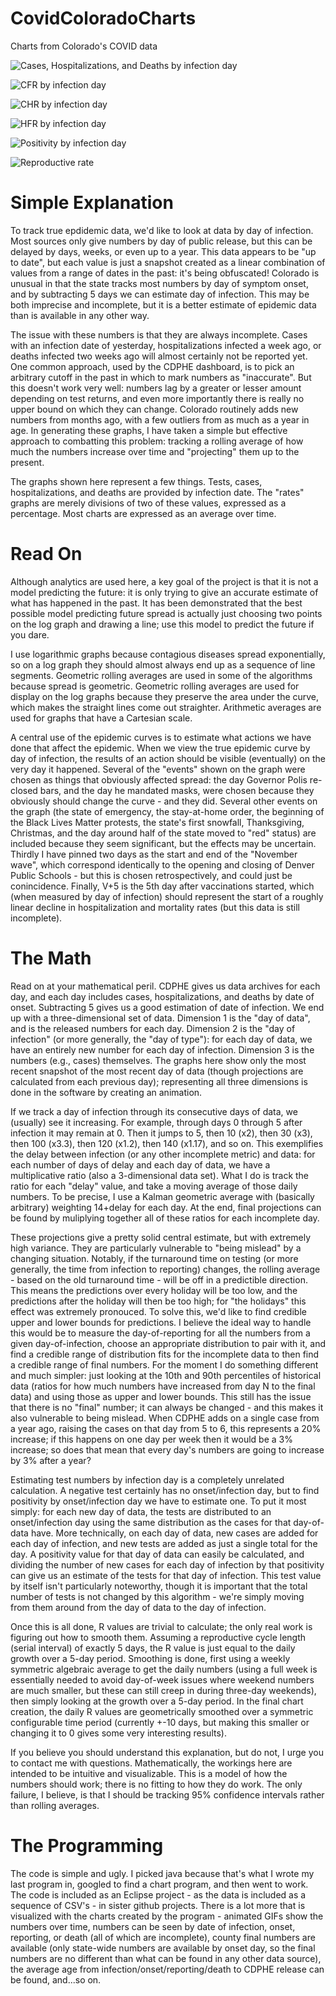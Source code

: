 # CovidColoradoCharts
Charts from Colorado's COVID data

![Cases, Hospitalizations, and Deaths by infection day](https://raw.githubusercontent.com/jasondorjeshort/CovidColoradoCharts/main/cases-hospitalizations-deaths-infection-log.png)

![CFR by infection day](https://raw.githubusercontent.com/jasondorjeshort/CovidColoradoCharts/main/CFR-infection.png)

![CHR by infection day](https://raw.githubusercontent.com/jasondorjeshort/CovidColoradoCharts/main/CHR-infection.png)

![HFR by infection day](https://raw.githubusercontent.com/jasondorjeshort/CovidColoradoCharts/main/HFR-infection.png)

![Positivity by infection day](https://raw.githubusercontent.com/jasondorjeshort/CovidColoradoCharts/main/Positivity-infection.png)

![Reproductive rate](https://raw.githubusercontent.com/jasondorjeshort/CovidColoradoCharts/main/R.png)

# Simple Explanation

To track true epdidemic data, we'd like to look at data by day of infection.  Most sources only give numbers by day of public release, but this can be delayed by days, weeks, or even up to a year.  This data appears to be "up to date", but each value is just a snapshot created as a linear combination of values from a range of dates in the past: it's being obfuscated!  Colorado is unusual in that the state tracks most numbers by day of symptom onset, and by subtracting 5 days we can estimate day of infection.  This may be both imprecise and incomplete, but it is a better estimate of epidemic data than is available in any other way.

The issue with these numbers is that they are always incomplete.  Cases with an infection date of yesterday, hospitalizations infected a week ago, or deaths infected two weeks ago will almost certainly not be reported yet.  One common approach, used by the CDPHE dashboard, is to pick an arbitrary cutoff in the past in which to mark numbers as "inaccurate".  But this doesn't work very well: numbers lag by a greater or lesser amount depending on test returns, and even more importantly there is really no upper bound on which they can change.  Colorado routinely adds new numbers from months ago, with a few outliers from as much as a year in age.  In generating these graphs, I have taken a simple but effective approach to combatting this problem: tracking a rolling average of how much the numbers increase over time and "projecting" them up to the present.

The graphs shown here represent a few things.  Tests, cases, hospitalizations, and deaths are provided by infection date. The "rates" graphs are merely divisions of two of these values, expressed as a percentage.  Most charts are expressed as an average over time.

# Read On

Although analytics are used here, a key goal of the project is that it is not a model predicting the future: it is only trying to give an accurate estimate of what has happened in the past. It has been demonstrated that the best possible model predicting future spread is actually just choosing two points on the log graph and drawing a line; use this model to predict the future if you dare.

I use logarithmic graphs because contagious diseases spread exponentially, so on a log graph they should almost always end up as a sequence of line segments.  Geometric rolling averages are used in some of the algorithms because spread is geometric.  Geometric rolling averages are used for display on the log graphs because they preserve the area under the curve, which makes the straight lines come out straighter.  Arithmetic averages are used for graphs that have a Cartesian scale.

A central use of the epidemic curves is to estimate what actions we have done that affect the epidemic.  When we view the true epidemic curve by day of infection, the results of an action should be visible (eventually) on the very day it happened.  Several of the "events" shown on the graph were chosen as things that obviously affected spread: the day Governor Polis re-closed bars, and the day he mandated masks, were chosen because they obviously should change the curve - and they did.  Several other events on the graph (the state of emergency, the stay-at-home order, the beginning of the Black Lives Matter protests, the state's first snowfall, Thanksgiving, Christmas, and the day around half of the state moved to "red" status) are included because they seem significant, but the effects may be uncertain.  Thirdly I have pinned two days as the start and end of the "November wave", which correspond identically to the opening and closing of Denver Public Schools - but this is chosen retrospectively, and could just be conincidence.  Finally, V+5 is the 5th day after vaccinations started, which (when measured by day of infection) should represent the start of a roughly linear decline in hospitalization and mortality rates (but this data is still incomplete).

# The Math

Read on at your mathematical peril.  CDPHE gives us data archives for each day, and each day includes cases, hospitalizations, and deaths by date of onset.  Subtracting 5 gives us a good estimation of date of infection.  We end up with a three-dimensional set of data. Dimension 1 is the "day of data", and is the released numbers for each day.  Dimension 2 is the "day of infection" (or more generally, the "day of type"): for each day of data, we have an entirely new number for each day of infection.  Dimension 3 is the numbers (e.g., cases) themselves.  The graphs here show only the most recent snapshot of the most recent day of data (though projections are calculated from each previous day); representing all three dimensions is done in the software by creating an animation.

If we track a day of infection through its consecutive days of data, we (usually) see it increasing.  For example, through days 0 through 5 after infection it may remain at 0.  Then it jumps to 5, then 10 (x2), then 30 (x3), then 100 (x3.3), then 120 (x1.2), then 140 (x1.17), and so on.  This exemplifies the delay between infection (or any other incomplete metric) and data: for each number of days of delay and each day of data, we have a multiplicative ratio (also a 3-dimensional data set).  What I do is track the ratio for each "delay" value, and take a moving average of those daily numbers.  To be precise, I use a Kalman geometric average with (basically arbitrary) weighting 14+delay for each day.  At the end, final projections can be found by muliplying together all of these ratios for each incomplete day.

These projections give a pretty solid central estimate, but with extremely high variance.  They are particularly vulnerable to "being mislead" by a changing situation.  Notably, if the turnaround time on testing (or more generally, the time from infection to reporting) changes, the rolling average - based on the old turnaround time - will be off in a predictible direction.  This means the predictions over every holiday will be too low, and the predictions after the holiday will then be too high; for "the holidays" this effect was extremely pronouced.  To solve this, we'd like to find credible upper and lower bounds for predictions.  I believe the ideal way to handle this would be to measure the day-of-reporting for all the numbers from a given day-of-infection, choose an appropriate distribution to pair with it, and find a credible range of distribution fits for the incomplete data to then find a credible range of final numbers.  For the moment I do something different and much simpler: just looking at the 10th and 90th percentiles of historical data (ratios for how much numbers have increased from day N to the final data) and using those as upper and lower bounds.  This still has the issue that there is no "final" number; it can always be changed - and this makes it also vulnerable to being mislead.  When CDPHE adds on a single case from a year ago, raising the cases on that day from 5 to 6, this represents a 20% increase; if this happens on one day per week then it would be a 3% increase; so does that mean that every day's numbers are going to increase by 3% after a year?

Estimating test numbers by infection day is a completely unrelated calculation.  A negative test certainly has no onset/infection day, but to find positivity by onset/infection day we have to estimate one. To put it most simply: for each new day of data, the tests are distributed to an onset/infection day using the same distribution as the cases for that day-of-data have.   More technically, on each day of data, new cases are added for each day of infection, and new tests are added as just a single total for the day. A positivity value for that day of data can easily be calculated, and dividing the number of new cases for each day of infection by that positivity can give us an estimate of the tests for that day of infection.  This test value by itself isn't particularly noteworthy, though it is important that the total number of tests is not changed by this algorithm - we're simply moving from them around from the day of data to the day of infection.

Once this is all done, R values are trivial to calculate; the only real work is figuring out how to smooth them.  Assuming a reproductive cycle length (serial interval) of exactly 5 days, the R value is just equal to the daily growth over a 5-day period.  Smoothing is done, first using a weekly symmetric algebraic average to get the daily numbers (using a full week is essentially needed to avoid day-of-week issues where weekend numbers are much smaller, but these can still creep in during three-day weekends), then simply looking at the growth over a 5-day period.  In the final chart creation, the daily R values are geometrically smoothed over a symmetric configurable time period (currently +-10 days, but making this smaller or changing it to 0 gives some very interesting results).

If you believe you should understand this explanation, but do not, I urge you to contact me with questions.  Mathematically, the workings here are intended to be intuitive and visualizable.  This is a model of how the numbers should work; there is no fitting to how they do work.  The only failure, I believe,  is that I should be tracking 95% confidence intervals rather than rolling averages.

# The Programming

The code is simple and ugly.  I picked java because that's what I wrote my last program in, googled to find a chart program, and then went to work.  The code is included as an Eclipse project - as the data is included as a sequence of CSV's - in sister github projects.  There is a lot more that is visualized with the charts created by the program - animated GIFs show the numbers over time, numbers can be seen by date of infection, onset, reporting, or death (all of which are incomplete), county final numbers are available (only state-wide numbers are available by onset day, so the final numbers are no different than what can be found in any other data source), the average age from infection/onset/reporting/death to CDPHE release can be found, and...so on.